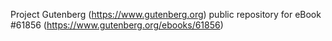Project Gutenberg (https://www.gutenberg.org) public repository for
eBook #61856 (https://www.gutenberg.org/ebooks/61856)
